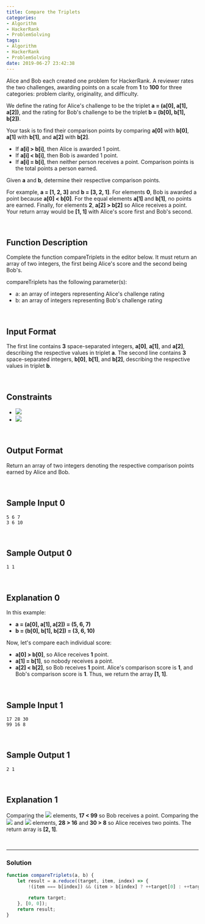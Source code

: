 ```yaml
---
title: Compare the Triplets
categories:
- Algorithm
- HackerRank
- ProblemSolving
tags:
- Algorithm
- HackerRank
- ProblemSolving
date: 2019-06-27 23:42:38
---
```

  

Alice and Bob each created one problem for HackerRank. A reviewer rates the two challenges, awarding points on a scale from **1** to **100** for three categories: problem clarity, originality, and difficulty.

We define the rating for Alice's challenge to be the triplet **a = (a[0], a[1], a[2])**, and the rating for Bob's challenge to be the triplet **b = (b[0], b[1], b[2])**.

Your task is to find their comparison points by comparing **a[0]** with **b[0]**, **a[1]** with **b[1]**, and **a[2]** with **b[2]**.


<!-- more -->
- If **a[i] > b[i]**, then Alice is awarded 1 point.
- If **a[i] < b[i]**, then Bob is awarded 1 point.
- If **a[i] = b[i]**, then neither person receives a point.
Comparison points is the total points a person earned.

Given **a** and **b**, determine their respective comparison points.

For example, **a = [1, 2, 3]** and **b = [3, 2, 1]**. For elements **0**, Bob is awarded a point because **a[0] < b[0]**. For the equal elements **a[1]** and **b[1]**, no points are earned. Finally, for elements **2**, **a[2] > b[2]** so Alice receives a point. Your return array would be **[1, 1]** with Alice's score first and Bob's second.

<br/>

## Function Description

Complete the function compareTriplets in the editor below. It must return an array of two integers, the first being Alice's score and the second being Bob's.

compareTriplets has the following parameter(s):

- a: an array of integers representing Alice's challenge rating
- b: an array of integers representing Bob's challenge rating

<br/>

## Input Format

The first line contains **3** space-separated integers, **a[0]**, **a[1]**, and **a[2]**, describing the respective values in triplet **a**. 
The second line contains **3** space-separated integers, **b[0]**, **b[1]**, and **b[2]**, describing the respective values in triplet **b**.

<br/>

## Constraints

- ![](https://latex.codecogs.com/gif.latex?1\leq&space;a[i]&space;\leq&space;100)
- ![](https://latex.codecogs.com/gif.latex?1\leq&space;b[i]&space;\leq&space;100)

<br/>

## Output Format

Return an array of two integers denoting the respective comparison points earned by Alice and Bob.

<br/>

## Sample Input 0
```
5 6 7
3 6 10
```

<br/>

## Sample Output 0
```
1 1
```

<br/>

## Explanation 0

In this example:
- **a = (a[0], a[1], a[2]) = (5, 6, 7)**
- **b = (b[0], b[1], b[2]) = (3, 6, 10)**

Now, let's compare each individual score:

- **a[0] > b[0]**, so Alice receives **1** point.
- **a[1] = b[1]**, so nobody receives a point.
- **a[2] < b[2]**, so Bob receives **1** point.
Alice's comparison score is **1**, and Bob's comparison score is **1**. Thus, we return the array **[1, 1]**.

<br/>

## Sample Input 1
```
17 28 30
99 16 8
```

<br/>

## Sample Output 1
```
2 1
```

<br/>

## Explanation 1

Comparing the ![](https://latex.codecogs.com/gif.latex?0^{th}) elements, **17 < 99** so Bob receives a point. 
Comparing the ![](https://latex.codecogs.com/gif.latex?1^{st}) and ![](https://latex.codecogs.com/gif.latex?2^{nd}) elements, **28 > 16** and **30 > 8** so Alice receives two points. 
The return array is **[2, 1]**.

<br/>

---

### Solution

```javascript
function compareTriplets(a, b) {
    let result = a.reduce((target, item, index) => {
        !(item === b[index]) && (item > b[index] ? ++target[0] : ++target[1])
        
        return target;
    }, [0, 0]);
    return result;
}
```
